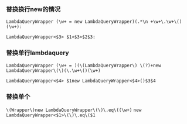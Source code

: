 ### 替换换行new的情况
`LambdaQueryWrapper (\w+ = new LambdaQueryWrapper)(.*\n +\w+\.\w+\()(\w+):`

`LambdaQueryWrapper<$3> $1<$3>$2$3:`

### 替换单行lambdaquery
`LambdaQueryWrapper (\w+ = )(\(LambdaQueryWrapper\) \(?)+new LambdaQueryWrapper\(\)(\.\w+\()(\w+)`

`LambdaQueryWrapper<$4> $1new LambdaQueryWrapper<$4>()$3$4`

### 替换单个
`\(Wrapper\)new LambdaQueryWrapper\(\)\.eq\((\w+)`
`new LambdaQueryWrapper<$1>\(\)\.eq\($1`

